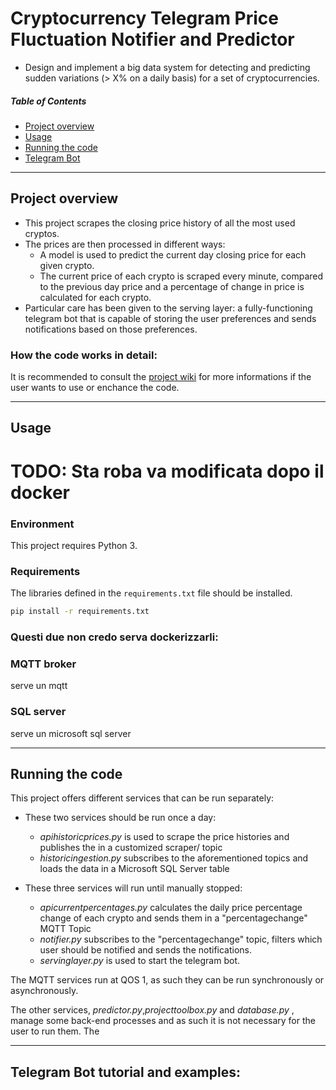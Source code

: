# Cryptocurrency Telegram Price Fluctuation Notifier and Predictor 

 * Design and implement a big data system for detecting and predicting sudden variations (> X% on a daily basis) for a set of cryptocurrencies. 


##### Table of Contents  
* [Project overview](#overview)  
* [Usage](#usage) 
* [Running the code](#running)
* [Telegram Bot](#telegram)

<a name="overview"/>

-------

## Project overview
- This project scrapes the closing price history of all the most used cryptos. 
- The prices are then processed in different ways:
  - A model is used to predict the current day closing price for each given crypto.
  - The current price of each crypto is scraped every minute, compared to the previous day price and a percentage of change in price is calculated for each crypto.
- Particular care has been given to the serving layer: a fully-functioning telegram bot that is capable of storing the user preferences and sends notifications based on those preferences.


### How the code works in detail:

It is recommended to consult the [project wiki](https://github.com/trelium/crypto_fluctuations/wiki) for more informations if the user wants to use or enchance the code.

<a name="usage"/>

------

## Usage

# TODO: Sta roba va modificata dopo il docker

### Environment

This project requires Python 3.


### Requirements

The libraries defined in the `requirements.txt` file should be installed.

```bash
pip install -r requirements.txt
```

### Questi due non credo serva dockerizzarli:

### MQTT broker
serve un mqtt

### SQL server
serve un microsoft sql server

--------

<a name="running"/>


## Running the code

This project offers different services that can be run separately:
* These two services should be run once a day:
	* _apihistoricprices.py_ is used to scrape the price histories and publishes the in a customized 	scraper/<name of the crypto> topic
	* _historicingestion.py_ subscribes to the aforementioned topics and loads the data in a Microsoft SQL 	Server table

* These three services will run until manually stopped:
	* _apicurrentpercentages.py_ calculates the daily price percentage change of each crypto and sends them in 	a 	"percentagechange" MQTT Topic
	* _notifier.py_ subscribes to the "percentagechange" topic, filters which user should be notified and 	sends the notifications.
	* _servinglayer.py_ is used to start the telegram bot.

The MQTT services run at QOS 1, as such they can be run synchronously or asynchronously.

The other services, _predictor.py_,_projecttoolbox.py_ and _database.py_ , manage some back-end processes and as such it is not necessary for the user to run them.
The 

<a name="telegram"/>
	
-------

## Telegram Bot tutorial and examples:
